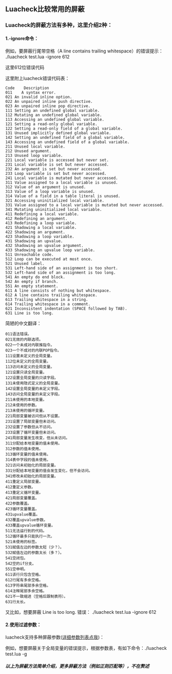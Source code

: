 
## Luacheck比较常用的屏蔽
### Luacheck的屏蔽方法有多种，这里介绍2种：

#### 1.-ignore命令：

例如，要屏蔽行尾带空格（A line contains trailing whitespace）的错误提示：
./luacheck test.lua -ignore 612

这里612位错误代码

这里附上luacheck错误代码表：

```
Code    Description
011    A syntax error.
021	An invalid inline option.
022	An unpaired inline push directive.
023	An unpaired inline pop directive.
111	Setting an undefined global variable.
112	Mutating an undefined global variable.
113	Accessing an undefined global variable.
121	Setting a read-only global variable.
122	Setting a read-only field of a global variable.
131	Unused implicitly defined global variable.
142	Setting an undefined field of a global variable.
143	Accessing an undefined field of a global variable.
211	Unused local variable.
212	Unused argument.
213	Unused loop variable.
221	Local variable is accessed but never set.
231	Local variable is set but never accessed.
232	An argument is set but never accessed.
233	Loop variable is set but never accessed.
241	Local variable is mutated but never accessed.
311	Value assigned to a local variable is unused.
312	Value of an argument is unused.
313	Value of a loop variable is unused.
314	Value of a field in a table literal is unused.
321	Accessing uninitialized local variable.
331	Value assigned to a local variable is mutated but never accessed.
341	Mutating uninitialized local variable.
411	Redefining a local variable.
412	Redefining an argument.
413	Redefining a loop variable.
421	Shadowing a local variable.
422	Shadowing an argument.
423	Shadowing a loop variable.
431	Shadowing an upvalue.
432	Shadowing an upvalue argument.
433	Shadowing an upvalue loop variable.
511	Unreachable code.
512	Loop can be executed at most once.
521	Unused label.
531	Left-hand side of an assignment is too short.
532	Left-hand side of an assignment is too long.
541	An empty do end block.
542	An empty if branch.
551	An empty statement.
611	A line consists of nothing but whitespace.
612	A line contains trailing whitespace.
613	Trailing whitespace in a string.
614	Trailing whitespace in a comment.
621	Inconsistent indentation (SPACE followed by TAB).
631	Line is too long.
```

简陋的中文翻译：

```
011语法错误。
021无效的内联选项。
022一个未成对内联推指令。
023一个不成对的内联POP指令。
111设置未定义的全局变量。
112位未定义的全局变量。
113访问未定义的全局变量。
121设置只读全局变量。
122设置全局变量的只读字段。
131未使用隐式定义的全局变量。
142设置全局变量的未定义字段。
143访问全局变量的未定义字段。
211未使用的本地变量。
212未使用的参数。
213未使用的循环变量。
221局部变量被访问但从不设置。
231设置了局部变量但未访问。
232设置了参数但从不访问。
233设置了循环变量但未访问。
241局部变量发生改变，但从未访问。
311分配给本地变量的值未使用。
312参数的值未使用。
313循环变量的值未使用。
314表中字段的值未使用。
321访问未初始化的局部变量。
331分配给本地变量的值会发生变化，但不会访问。
341修改未初始化的局部变量。
411重定义局部变量。
412重定义参数。
413重定义循环变量。
421局部变量覆盖。
422参数覆盖。
423循环变量覆盖。
431upvalue覆盖。
432覆盖upvalue参数。
433覆盖upvalue循环变量。
511无法运行到的代码。
512循环最多只能执行一次。
521未使用的标签。
531赋值左边的参数太短（少？）。
532赋值左边的参数太长（多？）。
541空闭包。
542空的if分支。
551空申明。
611该行只包含空格。
612行尾有多余空格。
613字符串尾部多余空格。
614注释尾部多余空格。
621不一致缩进（空格后跟制表符）。
631行太长。
```

又比如，想要屏蔽    Line is too long. 错误：
./luacheck test.lua -ignore 612

#### 2.使用过滤参数：

luacheck支持多种屏蔽参数([详细参数列表点我](http://luacheck.readthedocs.io/en/stable/cli.html#command-line-options))：

例如，想要屏蔽关于全局变量的错误提示，根据参数表，有如下命令：./luacheck test.lua -g

##### 以上为屏蔽方法简单介绍，更多屏蔽方法（例如正则匹配等），不在赘述
